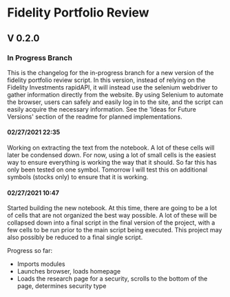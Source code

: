 # Fidelity Portfolio Review
## V 0.2.0 
### In Progress Branch

This is the changelog for the in-progress branch for a new version of the fidelity portfolio review script. In this version, instead of relying on the Fidelity Investments rapidAPI, it will instead use the selenium webdriver to gather information directly from the website. By using Selenium to automate the browser, users can safely and easily log in to the site, and the script can easily acquire the necessary information. See the 'Ideas for Future Versions' section of the readme for planned implementations.

#### 02/27/2021 22:35
Working on extracting the text from the notebook. A lot of these cells will later be condensed down. For now, using a lot of small cells is the easiest way to ensure everything is working the way that it should. So far this has only been tested on one symbol. Tomorrow I will test this on additional symbols (stocks only) to ensure that it is working.

#### 02/27/2021 10:47
Started building the new notebook. At this time, there are going to be a lot of cells that are not organized the best way possible. A lot of these will be collapsed down into a final script in the final version of the project, with a few cells to be run prior to the main script being executed. This project may also possibly be reduced to a final single script. 

Progress so far:

- Imports modules
- Launches browser, loads homepage
- Loads the research page for a security, scrolls to the bottom of the page, determines security type